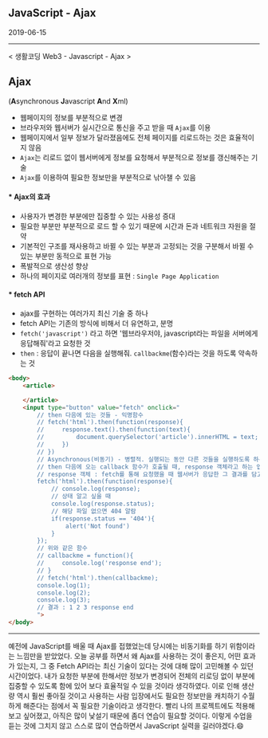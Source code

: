 ## JavaScript - Ajax



2019-06-15

------

< 생활코딩 Web3 - Javascript - Ajax >



## Ajax

(**A**synchronous **J**avascript **A**nd **X**ml)

* 웹페이지의 정보를 부분적으로 변경
* 브라우저와 웹서버가 실시간으로 통신을 주고 받을 때 `Ajax`를 이용
* 웹페이지에서 일부 정보가 달라졌음에도 전체 페이지를 리로드하는 것은 효율적이지 않음
* `Ajax`는 리로드 없이 웹서버에게 정보를 요청해서 부분적으로 정보를 갱신해주는 기술
* `Ajax`를 이용하여 필요한 정보만을 부분적으로 낚아챌 수 있음



#### * Ajax의 효과

 * 사용자가 변경한 부분에만 집중할 수 있는 사용성 증대
 * 필요한 부분만 부분적으로 로드 할 수 있기 때문에 시간과 돈과 네트워크 자원을 절약
 * 기본적인 구조를 재사용하고 바뀔 수 있는 부분과 고정되는 것을 구분해서 바뀔 수 있는 부분만 동적으로 표현 가능
 * 폭발적으로 생산성 향상
 * 하나의 페이지로 여러개의 정보를 표현 : `Single Page Application`



#### * fetch API

* ajax를 구현하는 여러가지 최신 기술 중 하나
* fetch API는 기존의 방식에 비해서 더 유연하고, 분명
* `fetch('javascript')` 라고 하면 '웹브라우저야, javascript라는 파일을 서버에게 응답해줘'라고 요청한 것
* `then` : 응답이 끝나면 다음을 실행해줘. `callbackme`(함수)라는 것을 하도록 약속하는 것

```html
<body>
    <article>

    </article>
    <input type="button" value="fetch" onclick="
        // then 다음에 있는 것들 - 익명함수
        // fetch('html').then(function(response){
        //     response.text().then(function(text){
        //         document.querySelector('article').innerHTML = text;
        //     })
        // })
        // Asynchronous(비동기) - 병렬적. 실행되는 동안 다른 것들을 실행하도록 하는 것
        // then 다음에 오는 callback 함수가 호출될 때, response 객체라고 하는 입력값으로 주면서 호출함
        // response 객체 : fetch를 통해 요청했을 때 웹서버가 응답한 그 결과를 담고 있는 객체, 데이터를 의미. 그 안에서 여러가지 속성을 통해서 어떤 상태를 가지고 있는지 귀중한 단서들을 담고 있다.
        fetch('html').then(function(response){
            // console.log(response);
            // 상태 알고 싶을 때
            console.log(response.status);
            // 해당 파일 없으면 404 알람
            if(response.status == '404'){
                alert('Not found')
            }
        });
        // 위와 같은 함수
        // callbackme = function(){
        //     console.log('response end');
        // }
        // fetch('html').then(callbackme);
        console.log(1);
        console.log(2);
        console.log(3);
        // 결과 : 1 2 3 response end
        ">
</body>
```



----

 예전에 JavaScript를 배울 때 Ajax를 접했었는데 당시에는 비동기화를 하기 위함이라는 느낌만을 받았었다. 오늘 공부를 하면서 왜 Ajax를 사용하는 것이 좋은지, 어떤 효과가 있는지, 그 중 Fetch API라는 최신 기술이 있다는 것에 대해 많이 고민해볼 수 있던 시간이었다.  내가 요청한 부분에 한해서만 정보가 변경되어 전체의 리로딩 없이 부분에 집중할 수 있도록 함에 있어 보다 효율적일 수 있을 것이라 생각하였다. 이로 인해 생산량 역시 훨씬 좋아질 것이고 사용하는 사람 입장에서도 필요한 정보만을 캐치하기 수월하게 해준다는 점에서 꼭 필요한 기술이라고 생각한다. 빨리 나의 프로젝트에도 적용해보고 싶어졌고, 아직은 많이 낯설기 때문에 좀더 연습이 필요할 것이다. 이렇게 수업을 듣는 것에 그치지 않고 스스로 많이 연습하면서 JavaScript 실력을 길러야겠다.:smile: 